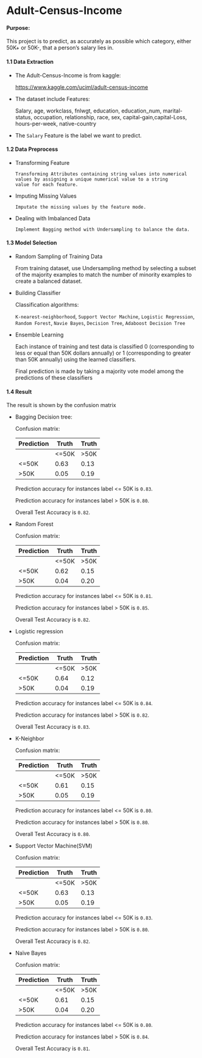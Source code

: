 # Adult-Census-Income

#### Purpose:

  This project is to predict, as accurately as possible which category, either 50K+ or 50K-, that a person’s salary lies in. 

#### 1.1 Data Extraction

   * The Adult-Census-Income is from kaggle:
   
   
        https://www.kaggle.com/uciml/adult-census-income
   
    
   * The dataset include Features:

        Salary, age, workclass, fnlwgt, education, education_num, marital-status, occupation, relationship, race, sex, capital-gain,capital-Loss, hours-per-week, native-country
  
   * The `Salary` Feature is the label we want to predict.
  
#### 1.2 Data Preprocess

  
  * Transforming Feature
  
      ```
      Transforming Attributes containing string values into numerical values by assigning a unique numerical value to a string        value for each feature. 
      ```
  
  
  * Imputing Missing Values
  
      ```
      Imputate the missing values by the feature mode.
      ```
  
  
  * Dealing with Imbalanced Data
       
       ```
       Implement Bagging method with Undersampling to balance the data.
       ```

#### 1.3 Model Selection
  
  
  * Random Sampling of Training Data
      
      From training dataset, use Undersampling method by selecting a subset of the majority examples to match the number of minority examples to create a balanced dataset.
        
  
  * Building Classifier
  
      Classification algorithms:
  
      `K-nearest-neighborhood`, `Support Vector Machine`, `Logistic Regression`, `Random Forest`, `Navie Bayes`, `Decision Tree`, `Adaboost Decision Tree`
     
   * Ensemble Learning
    
        Each instance of training and test data is classified 0 (corresponding to less or equal than 50K dollars annually) or 1 (corresponding to greater than 50K annually) using the learned classifiers.
        
        Final prediction is made by taking a majority vote model among the predictions of these classifiers

#### 1.4 Result
   
   The result is shown by the confusion matrix
   
   * Bagging Decision tree:
   
        Confusion matrix:
    
        | Prediction         |  Truth        |   Truth       |
        | ----------------   |-------------  |-------------  | 
        |                    | <=50K         |    >50K       |
        | <=50K              | 0.63          |    0.13       |
        | >50K               | 0.05          |    0.19       |
        
        Prediction accuracy for instances label <= 50K is `0.83`.
        
        Prediction accuracy for instances label > 50K is `0.80`.
        
        Overall Test Accuracy is `0.82`.
        
   * Random Forest
   
        Confusion matrix:
    
        | Prediction         |  Truth        |   Truth       |
        | ----------------   |-------------  |-------------  | 
        |                    | <=50K         |    >50K       |
        | <=50K              | 0.62          |    0.15       |
        | >50K               | 0.04          |    0.20       |
        
        Prediction accuracy for instances label <= 50K is `0.81`.
        
        Prediction accuracy for instances label > 50K is `0.85`.
        
        Overall Test Accuracy is `0.82`.
        
   * Logistic regression
   
        Confusion matrix:
    
        | Prediction         |  Truth        |   Truth       |
        | ----------------   |-------------  |-------------  | 
        |                    | <=50K         |    >50K       |
        | <=50K              | 0.64          |    0.12       |
        | >50K               | 0.04          |    0.19       |
        
        Prediction accuracy for instances label <= 50K is `0.84`.
        
        Prediction accuracy for instances label > 50K is `0.82`.
        
        Overall Test Accuracy is `0.83`.
        
   * K-Neighbor
   
        Confusion matrix:
    
        | Prediction         |  Truth        |   Truth       |
        | ----------------   |-------------  |-------------  | 
        |                    | <=50K         |    >50K       |
        | <=50K              | 0.61          |    0.15       |
        | >50K               | 0.05          |    0.19       |
        
        Prediction accuracy for instances label <= 50K is `0.80`.
        
        Prediction accuracy for instances label > 50K is `0.80`.
        
        Overall Test Accuracy is `0.80`.
        
   * Support Vector Machine(SVM)
   
        Confusion matrix:
    
        | Prediction         |  Truth        |   Truth       |
        | ----------------   |-------------  |-------------  | 
        |                    | <=50K         |    >50K       |
        | <=50K              | 0.63          |    0.13       |
        | >50K               | 0.05          |    0.19       |
        
        Prediction accuracy for instances label <= 50K is `0.83`.
        
        Prediction accuracy for instances label > 50K is `0.80`.
        
        Overall Test Accuracy is `0.82`. 
   
   * Naïve Bayes
   
        Confusion matrix:
    
        | Prediction         |  Truth        |   Truth       |
        | ----------------   |-------------  |-------------  | 
        |                    | <=50K         |    >50K       |
        | <=50K              | 0.61          |    0.15       |
        | >50K               | 0.04          |    0.20       |
        
        Prediction accuracy for instances label <= 50K is `0.80`.
        
        Prediction accuracy for instances label > 50K is `0.84`.
        
        Overall Test Accuracy is `0.81`. 

    
